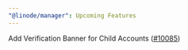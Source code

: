 ```yaml
---
"@linode/manager": Upcoming Features
---
```


Add Verification Banner for Child Accounts ([#10085](https://github.com/linode/manager/pull/10085))
